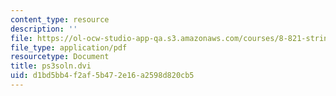 ```yaml
---
content_type: resource
description: ''
file: https://ol-ocw-studio-app-qa.s3.amazonaws.com/courses/8-821-string-theory-and-holographic-duality-fall-2014/d1bd5bb4f2af5b472e16a2598d820cb5_MIT8_821F14_pssol3.pdf
file_type: application/pdf
resourcetype: Document
title: ps3soln.dvi
uid: d1bd5bb4-f2af-5b47-2e16-a2598d820cb5
---
```

